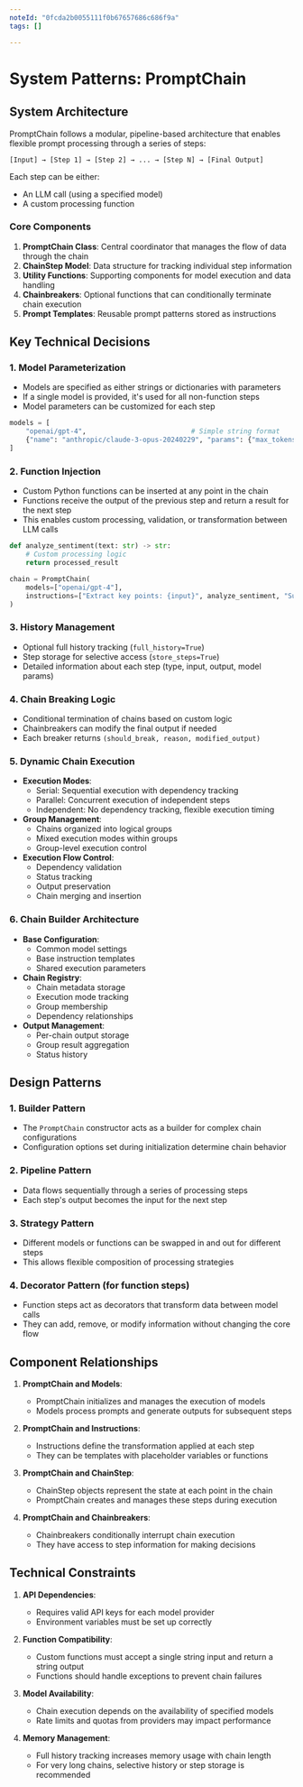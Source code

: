 ```yaml
---
noteId: "0fcda2b0055111f0b67657686c686f9a"
tags: []

---
```


# System Patterns: PromptChain

## System Architecture

PromptChain follows a modular, pipeline-based architecture that enables flexible prompt processing through a series of steps:

```
[Input] → [Step 1] → [Step 2] → ... → [Step N] → [Final Output]
```

Each step can be either:
- An LLM call (using a specified model)
- A custom processing function

### Core Components

1. **PromptChain Class**: Central coordinator that manages the flow of data through the chain
2. **ChainStep Model**: Data structure for tracking individual step information
3. **Utility Functions**: Supporting components for model execution and data handling
4. **Chainbreakers**: Optional functions that can conditionally terminate chain execution
5. **Prompt Templates**: Reusable prompt patterns stored as instructions

## Key Technical Decisions

### 1. Model Parameterization
- Models are specified as either strings or dictionaries with parameters
- If a single model is provided, it's used for all non-function steps
- Model parameters can be customized for each step

```python
models = [
    "openai/gpt-4",                          # Simple string format
    {"name": "anthropic/claude-3-opus-20240229", "params": {"max_tokens": 1000}}  # Dict with params
]
```

### 2. Function Injection
- Custom Python functions can be inserted at any point in the chain
- Functions receive the output of the previous step and return a result for the next step
- This enables custom processing, validation, or transformation between LLM calls

```python
def analyze_sentiment(text: str) -> str:
    # Custom processing logic
    return processed_result

chain = PromptChain(
    models=["openai/gpt-4"],
    instructions=["Extract key points: {input}", analyze_sentiment, "Summarize: {input}"]
)
```

### 3. History Management
- Optional full history tracking (`full_history=True`)
- Step storage for selective access (`store_steps=True`)
- Detailed information about each step (type, input, output, model params)

### 4. Chain Breaking Logic
- Conditional termination of chains based on custom logic
- Chainbreakers can modify the final output if needed
- Each breaker returns `(should_break, reason, modified_output)`

### 5. Dynamic Chain Execution
- **Execution Modes**:
  - Serial: Sequential execution with dependency tracking
  - Parallel: Concurrent execution of independent steps
  - Independent: No dependency tracking, flexible execution timing
- **Group Management**:
  - Chains organized into logical groups
  - Mixed execution modes within groups
  - Group-level execution control
- **Execution Flow Control**:
  - Dependency validation
  - Status tracking
  - Output preservation
  - Chain merging and insertion

### 6. Chain Builder Architecture
- **Base Configuration**:
  - Common model settings
  - Base instruction templates
  - Shared execution parameters
- **Chain Registry**:
  - Chain metadata storage
  - Execution mode tracking
  - Group membership
  - Dependency relationships
- **Output Management**:
  - Per-chain output storage
  - Group result aggregation
  - Status history

## Design Patterns

### 1. Builder Pattern
- The `PromptChain` constructor acts as a builder for complex chain configurations
- Configuration options set during initialization determine chain behavior

### 2. Pipeline Pattern
- Data flows sequentially through a series of processing steps
- Each step's output becomes the input for the next step

### 3. Strategy Pattern
- Different models or functions can be swapped in and out for different steps
- This allows flexible composition of processing strategies

### 4. Decorator Pattern (for function steps)
- Function steps act as decorators that transform data between model calls
- They can add, remove, or modify information without changing the core flow

## Component Relationships

1. **PromptChain and Models**:
   - PromptChain initializes and manages the execution of models
   - Models process prompts and generate outputs for subsequent steps

2. **PromptChain and Instructions**:
   - Instructions define the transformation applied at each step
   - They can be templates with placeholder variables or functions

3. **PromptChain and ChainStep**:
   - ChainStep objects represent the state at each point in the chain
   - PromptChain creates and manages these steps during execution

4. **PromptChain and Chainbreakers**:
   - Chainbreakers conditionally interrupt chain execution
   - They have access to step information for making decisions

## Technical Constraints

1. **API Dependencies**:
   - Requires valid API keys for each model provider
   - Environment variables must be set up correctly

2. **Function Compatibility**:
   - Custom functions must accept a single string input and return a string output
   - Functions should handle exceptions to prevent chain failures

3. **Model Availability**:
   - Chain execution depends on the availability of specified models
   - Rate limits and quotas from providers may impact performance

4. **Memory Management**:
   - Full history tracking increases memory usage with chain length
   - For very long chains, selective history or step storage is recommended 